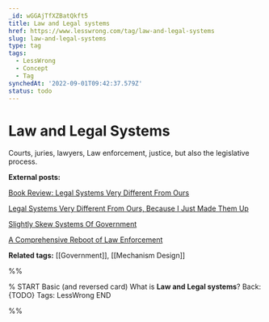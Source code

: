 ```yaml
---
_id: wGGAjTfXZBatQkft5
title: Law and Legal systems
href: https://www.lesswrong.com/tag/law-and-legal-systems
slug: law-and-legal-systems
type: tag
tags:
  - LessWrong
  - Concept
  - Tag
synchedAt: '2022-09-01T09:42:37.579Z'
status: todo
---
```


# Law and Legal Systems

Courts, juries, lawyers, Law enforcement, justice, but also the legislative process.

**External posts:**

[Book Review: Legal Systems Very Different From Ours](https://slatestarcodex.com/2017/11/13/book-review-legal-systems-very-different-from-ours/)

[Legal Systems Very Different From Ours, Because I Just Made Them Up](https://slatestarcodex.com/2020/03/30/legal-systems-very-different-from-ours-because-i-just-made-them-up/)

[Slightly Skew Systems Of Government](https://slatestarcodex.com/2020/06/17/slightly-skew-systems-of-government/)

[A Comprehensive Reboot of Law Enforcement](https://yudkowsky.medium.com/a-comprehensive-reboot-of-law-enforcement-b76bfab850a3)

**Related tags:** [[Government]], [[Mechanism Design]]


%%

% START
Basic (and reversed card)
What is **Law and Legal systems**?
Back: {TODO}
Tags: LessWrong
END
<!--ID: 1663156994912-->


%%
	

